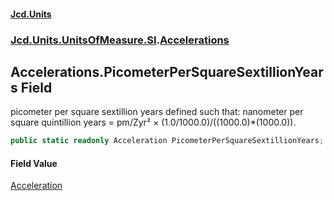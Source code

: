 #### [Jcd.Units](index.md 'index')

### [Jcd.Units.UnitsOfMeasure.SI](Jcd.Units.UnitsOfMeasure.SI.md 'Jcd.Units.UnitsOfMeasure.SI').[Accelerations](Accelerations.md 'Jcd.Units.UnitsOfMeasure.SI.Accelerations')

## Accelerations.PicometerPerSquareSextillionYears Field

picometer per square sextillion years defined such that: nanometer per square quintillion years = pm/Zyr² ×
(1.0/1000.0)/((1000.0)*(1000.0)).

```csharp
public static readonly Acceleration PicometerPerSquareSextillionYears;
```

#### Field Value

[Acceleration](Acceleration.md 'Jcd.Units.UnitTypes.Acceleration')